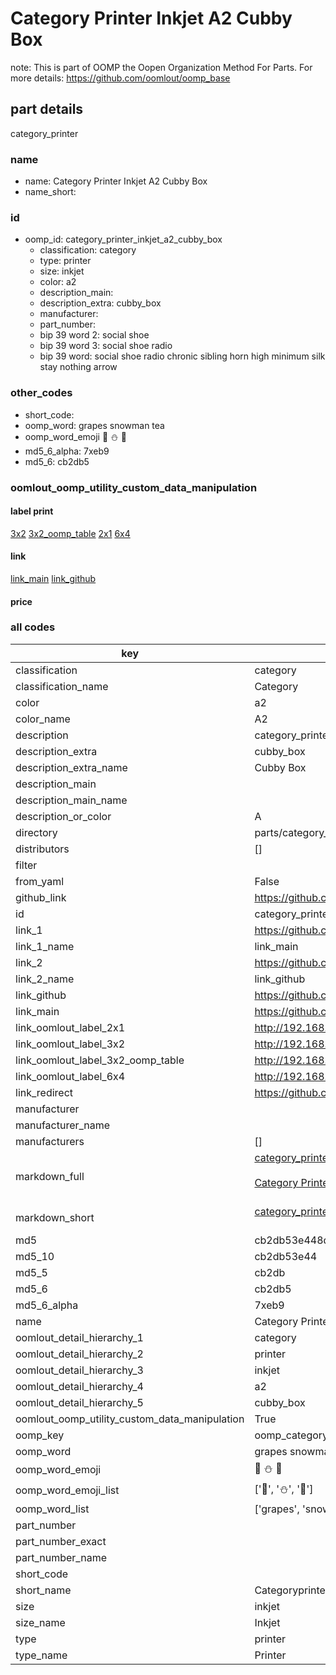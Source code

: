 # Category Printer Inkjet A2 Cubby Box  

note: This is part of OOMP the Oopen Organization Method For Parts. For more details: https://github.com/oomlout/oomp_base

##  part details
  



category_printer



### name
* name: Category Printer Inkjet A2 Cubby Box
* name_short: 
### id
* oomp_id: category_printer_inkjet_a2_cubby_box
  * classification: category
  * type: printer
  * size: inkjet
  * color: a2
  * description_main: 
  * description_extra: cubby_box
  * manufacturer: 
  * part_number: 
  * bip 39 word 2: social shoe
  * bip 39 word 3: social shoe radio
  * bip 39 word: social shoe radio chronic sibling horn high minimum silk stay nothing arrow

### other_codes
* short_code: 
* oomp_word: grapes snowman tea
* oomp_word_emoji :grapes: :snowman: :tea:
* md5_6_alpha: 7xeb9
* md5_6: cb2db5






### oomlout_oomp_utility_custom_data_manipulation
#### label print
[3x2](http://192.168.1.245:1112/?label=oomp%207xeb9)
[3x2_oomp_table](http://192.168.1.108:1112/?label=oomp%207xeb9)
[2x1](http://192.168.1.242:1112/?label=oomp%207xeb9)
[6x4](http://192.168.1.55:1112/?label=oomp%207xeb9)    

#### link

[link_main](https://github.com/oomlout/oomlout_oomp_version_1_messy/tree/main/parts/category_printer_inkjet_a2_cubby_box) [link_github](https://github.com/oomlout/oomlout_oomp_version_1_messy/tree/main/parts/category_printer_inkjet_a2_cubby_box)                             

#### price







### all codes 
| key | value |  
| --- | --- |  
| classification | category |  
| classification_name | Category |  
| color | a2 |  
| color_name | A2 |  
| description | category_printer |  
| description_extra | cubby_box |  
| description_extra_name | Cubby Box |  
| description_main |  |  
| description_main_name |  |  
| description_or_color | A  |  
| directory | parts/category_printer_inkjet_a2_cubby_box |  
| distributors | [] |  
| filter |  |  
| from_yaml | False |  
| github_link | https://github.com/oomlout/oomlout_oomp_part_src/tree/main/parts/category_printer_inkjet_a2_cubby_box |  
| id | category_printer_inkjet_a2_cubby_box |  
| link_1 | https://github.com/oomlout/oomlout_oomp_version_1_messy/tree/main/parts/category_printer_inkjet_a2_cubby_box |  
| link_1_name | link_main |  
| link_2 | https://github.com/oomlout/oomlout_oomp_version_1_messy/tree/main/parts/category_printer_inkjet_a2_cubby_box |  
| link_2_name | link_github |  
| link_github | https://github.com/oomlout/oomlout_oomp_version_1_messy/tree/main/parts/category_printer_inkjet_a2_cubby_box |  
| link_main | https://github.com/oomlout/oomlout_oomp_version_1_messy/tree/main/parts/category_printer_inkjet_a2_cubby_box |  
| link_oomlout_label_2x1 | http://192.168.1.242:1112/?label=oomp%207xeb9 |  
| link_oomlout_label_3x2 | http://192.168.1.245:1112/?label=oomp%207xeb9 |  
| link_oomlout_label_3x2_oomp_table | http://192.168.1.108:1112/?label=oomp%207xeb9 |  
| link_oomlout_label_6x4 | http://192.168.1.55:1112/?label=oomp%207xeb9 |  
| link_redirect | https://github.com/oomlout/oomlout_oomp_version_1_messy/tree/main/parts/category_printer_inkjet_a2_cubby_box |  
| manufacturer |  |  
| manufacturer_name |  |  
| manufacturers | [] |  
| markdown_full | [category_printer_inkjet_a2_cubby_box](none)<br>[](none)<br>[Category Printer Inkjet A2 Cubby Box](none)<br><br> |  
| markdown_short | [category_printer_inkjet_a2_cubby_box](none)<br><br> |  
| md5 | cb2db53e448d0d71b663d28761b19e6f |  
| md5_10 | cb2db53e44 |  
| md5_5 | cb2db |  
| md5_6 | cb2db5 |  
| md5_6_alpha | 7xeb9 |  
| name | Category Printer Inkjet A2 Cubby Box |  
| oomlout_detail_hierarchy_1 | category |  
| oomlout_detail_hierarchy_2 | printer |  
| oomlout_detail_hierarchy_3 | inkjet |  
| oomlout_detail_hierarchy_4 | a2 |  
| oomlout_detail_hierarchy_5 | cubby_box |  
| oomlout_oomp_utility_custom_data_manipulation | True |  
| oomp_key | oomp_category_printer_inkjet_a2_cubby_box |  
| oomp_word | grapes snowman tea |  
| oomp_word_emoji | :grapes: :snowman: :tea: |  
| oomp_word_emoji_list | [':grapes:', ':snowman:', ':tea:'] |  
| oomp_word_list | ['grapes', 'snowman', 'tea'] |  
| part_number |  |  
| part_number_exact |  |  
| part_number_name |  |  
| short_code |  |  
| short_name | Categoryprinter |  
| size | inkjet |  
| size_name | Inkjet |  
| type | printer |  
| type_name | Printer |  
